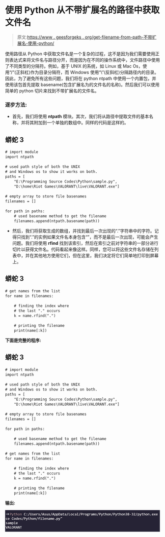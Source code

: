 # 使用 Python 从不带扩展名的路径中获取文件名

> 原文:[https://www . geesforgeks . org/get-filename-from-path-不带扩展名-使用-python/](https://www.geeksforgeeks.org/get-filename-from-path-without-extension-using-python/)

使用路径从 Python 中获取文件名是一个复杂的过程，这不是因为我们需要使用正则表达式来将文件名与路径分开，而是因为在不同的操作系统中，文件路径中使用了不同类型的分隔符。例如，基于 UNIX 的系统，如 Linux 或 Mac Os，使用“/”(正斜杠)作为目录分隔符，而 Windows 使用“\”(反斜杠)分隔路径内的目录。因此，为了避免所有这些问题，我们将在 python ntpath 中使用一个内置包，并使用该包首先提取 basename(包含扩展名为的文件名的名称)。然后我们可以使用简单的 python 切片来找到不带扩展名的文件名。

### 逐步方法:

*   首先，我们将使用 **ntpath** 模块。其次，我们将从路径中提取文件的基本名称，并将其附加到一个单独的数组中。同样的代码是这样的。

## 蟒蛇 3

```
# import module
import ntpath

# used path style of both the UNIX
# and Windows os to show it works on both.
paths = [
    "E:\Programming Source Codes\Python\sample.py",
    "D:\home\Riot Games\VALORANT\live\VALORANT.exe"]

# empty array to store file basenames
filenames = []

for path in paths:
    # used basename method to get the filename
    filenames.append(ntpath.basename(path))
```

*   然后，我们将获取生成的数组，并找到最后一次出现的“.”字符串中的字符。记得只找到“.”的实例如果文件名本身包含“”，而不是最后一次出现，可能会产生问题。我们将使用 **rfind** 找到该索引，然后在索引之前对字符串的一部分进行切片以获得文件名。代码看起来像这样。同样，您可以将这些文件名存储在列表中，并在其他地方使用它们，但在这里，我们决定将它们简单地打印到屏幕上。

## 蟒蛇 3

```
# get names from the list
for name in filenames:

    # finding the index where 
    # the last "." occurs
    k = name.rfind(".")

    # printing the filename
    print(name[:k])
```

**下面是完整的程序:**

## 蟒蛇 3

```
# import module
import ntpath

# used path style of both the UNIX
# and Windows os to show it works on both.
paths = [
    "E:\Programming Source Codes\Python\sample.py",
    "D:\home\Riot Games\VALORANT\live\VALORANT.exe"]

# empty array to store file basenames
filenames = []

for path in paths:

    # used basename method to get the filename
    filenames.append(ntpath.basename(path))

# get names from the list
for name in filenames:

    # finding the index where 
    # the last "." occurs
    k = name.rfind(".")

    # printing the filename
    print(name[:k])
```

**输出:**

![](img/228e40382c6e1978709bdc453e07e4ac.png)